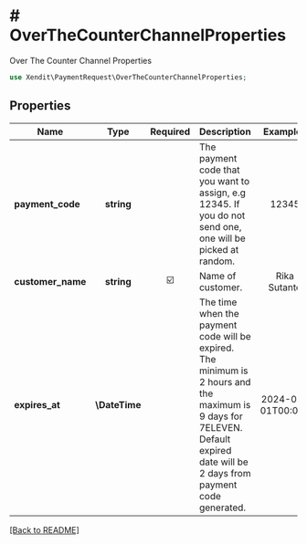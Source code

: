 # # OverTheCounterChannelProperties
Over The Counter Channel Properties

```php
use Xendit\PaymentRequest\OverTheCounterChannelProperties;
```

## Properties

| Name | Type | Required | Description | Examples |
|------------|:-------------:|:-------------:|-------------|:-------------:|
| **payment_code** | **string** |  | The payment code that you want to assign, e.g 12345. If you do not send one, one will be picked at random. | 12345 |
| **customer_name** | **string** | ☑️ | Name of customer. | Rika Sutanto |
| **expires_at** | **\DateTime** |  | The time when the payment code will be expired. The minimum is 2 hours and the maximum is 9 days for 7ELEVEN. Default expired date will be 2 days from payment code generated. | 2024-01-01T00:00Z |


[[Back to README]](../../README.md)
